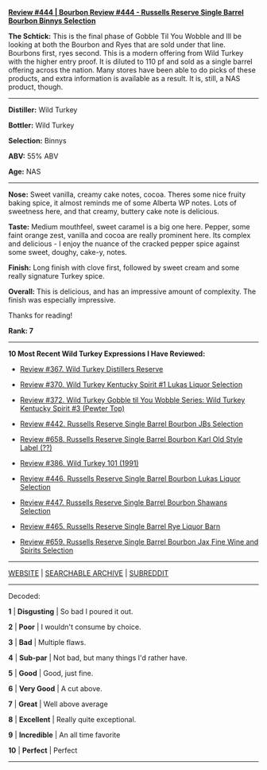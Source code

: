 
[**Review #444 | Bourbon Review #444 - Russells Reserve Single Barrel Bourbon Binnys Selection**]( https://t8ke.review/review-444-russells-reserve-single-barrel-bourbon-binnys-pick/)

**The Schtick:** This is the final phase of Gobble Til You Wobble and Ill be looking at both the Bourbon and Ryes that are sold under that line. Bourbons first, ryes second. This is a modern offering from Wild Turkey with the higher entry proof. It is diluted to 110 pf and sold as a single barrel offering across the nation. Many stores have been able to do picks of these products, and extra information is available as a result. It is, still, a NAS product, though.

-----

**Distiller:** Wild Turkey

**Bottler:** Wild Turkey

**Selection:** Binnys

**ABV:**  55% ABV

**Age:** NAS 

-----

**Nose:**  Sweet vanilla, creamy cake notes, cocoa. Theres some nice fruity baking spice, it almost reminds me of some Alberta WP notes. Lots of sweetness here, and that creamy, buttery cake note is delicious.  

**Taste:** Medium mouthfeel, sweet caramel is a big one here. Pepper, some faint orange zest, vanilla and cocoa are really prominent here. Its complex and delicious - I enjoy the nuance of the cracked pepper spice against some sweet, doughy, cake-y, notes. 

**Finish:** Long finish with clove first, followed by sweet cream and some really signature Turkey spice.  

**Overall:** This is delicious, and has an impressive amount of complexity. The finish was especially impressive.

Thanks for reading!

**Rank: 7**

----- 

**10 Most Recent Wild Turkey Expressions I Have Reviewed:** 

- [Review #367. Wild Turkey Distillers Reserve]( https://t8ke.review/review-367-wild-turkey-distillers-reserve-japan-export-13yr/) 

- [Review #370. Wild Turkey Kentucky Spirit #1 Lukas Liquor Selection]( https://t8ke.review/review-370-wild-turkey-kentucky-spirit-lukas-pick/) 

- [Review #372. Wild Turkey Gobble til You Wobble Series: Wild Turkey Kentucky Spirit #3 (Pewter Top)]( https://t8ke.review/review-372-wild-turkey-kentucky-spirit-pewter-top/) 

- [Review #442. Russells Reserve Single Barrel Bourbon JBs Selection]( https://t8ke.review/review-442-russells-reserve-single-barrel-bourbon-jbs/) 

- [Review #658. Russells Reserve Single Barrel Bourbon Karl Old Style Label (??)]( https://t8ke.review/review-658-russells-reserve-single-barrel-bourbon-karls-selection/) 

- [Review #386. Wild Turkey 101 (1991)]( https://t8ke.review/review-386-wild-turkey-8-101-1991/) 

- [Review #446. Russells Reserve Single Barrel Bourbon Lukas Liquor Selection]( https://t8ke.review/review-446-russells-reserve-single-barrel-bourbon-lukas-liquor-pick/) 

- [Review #447. Russells Reserve Single Barrel Bourbon Shawans Selection]( https://t8ke.review/review-447-russells-reserve-single-barrel-bourbon-shawans-pick/) 

- [Review #465. Russells Reserve Single Barrel Rye Liquor Barn]( https://t8ke.review/review-465-russells-reserve-single-barrel-rye-liquor-barn/) 

- [Review #659. Russells Reserve Single Barrel Bourbon Jax Fine Wine and Spirits Selection]( https://t8ke.review/review-659-russells-reserve-single-barrel-bourbon-jax-fine-wine-and-spirits-selection/) 

-----

[WEBSITE](https://t8ke.review) | [SEARCHABLE ARCHIVE](https://t8ke.review/review-archive/) | [SUBREDDIT](https://reddit.com/r/t8kereviews)

-----

Decoded:

**1** | **Disgusting** | So bad I poured it out.

**2** | **Poor** | I wouldn't consume by choice.

**3** | **Bad** | Multiple flaws.

**4** | **Sub-par** | Not bad, but many things I'd rather have.

**5** | **Good** | Good, just fine.

**6** | **Very Good** | A cut above.

**7** | **Great** | Well above average

**8** | **Excellent** | Really quite exceptional.

**9** | **Incredible** | An all time favorite

**10** | **Perfect** | Perfect

----

